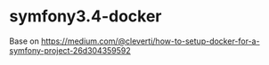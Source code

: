 # symfony3.4-docker

Base on https://medium.com/@cleverti/how-to-setup-docker-for-a-symfony-project-26d304359592
